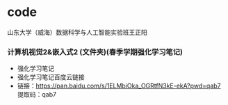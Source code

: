 # code
山东大学（威海）数据科学与人工智能实验班王正阳 
### 计算机视觉2&嵌入式2 (文件夹)(春季学期强化学习笔记)
+ 强化学习笔记
+ 强化学习笔记百度云链接
+ 链接：https://pan.baidu.com/s/1ELMbiOka_OGRtfN3kE-ekA?pwd=qab7 提取码：qab7


